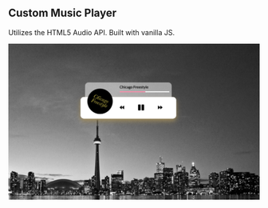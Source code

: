## Custom Music Player

Utilizes the HTML5 Audio API. Built with vanilla JS.

![](img/music-player-snippet.PNG)
